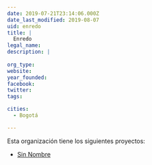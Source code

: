 ```yaml
---
date: 2019-07-21T23:14:06.000Z
date_last_modified: 2019-08-07
uid: enredo
title: |
  Enredo
legal_name: 
description: |
  
org_type: 
website: 
year_founded: 
facebook: 
twitter: 
tags:

cities: 
  - Bogotá

---
```


Esta organización tiene los siguientes proyectos:

- [Sin Nombre](/proyectos/sin-nombre)
